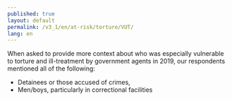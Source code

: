 ```yaml
---
published: true
layout: default
permalink: /v3_1/en/at-risk/torture/VUT/
lang: en
---
```

When asked to provide more context about who was especially vulnerable to torture and ill-treatment by government agents in 2019, our respondents mentioned all of the following: 

- Detainees or those accused of crimes,  
- Men/boys, particularly in correctional facilities
